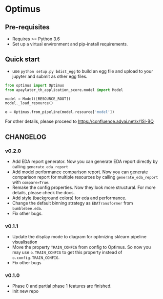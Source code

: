 # Optimus

## Pre-requisites
- Requires >= Python 3.6
- Set up a virtual environment and pip-install requirements.

## Quick start
- use `python setup.py bdist_egg` to build an egg file and upload to your jupyter and submit as other egg files.

```python
from optimus import Optimus
from apaylater_th_application_score.model import Model

model = Model([RESOURCE_ROOT])
model._load_resource()

o = Optimus.from_pipeline(model.resource['model'])
```
For other details, please proceed to https://confluence.advai.net/x/1Sl-BQ

## CHANGELOG
### v0.2.0
- Add EDA report generator. Now you can generate EDA report directly by calling `generate_eda_report`
- Add model performance comparison report. Now you can generate comparison report for multiple resources by calling `generate_eda_report` with `compare=True`.
- Remake the config properties. Now they look more structural. For more details, please check the docs.
- Add style (background colors) for eda and performance.
- Change the default binning strategy as `EDATransformer` from `bumblebee.eda`.
- Fix other bugs.

### v0.1.1
- Update the display mode to diagram for optmizing sklearn pipeline visualisation
- Move the property `TRAIN_CONFIG` from config to Optimus. So now you may use `o.TRAIN_CONFIG` to get this property instead of `o.config.TRAIN_CONFIG`.
- Fix other bugs

### v0.1.0
- Phase 0 and partial phase 1 features are finished.
- Init new repo
